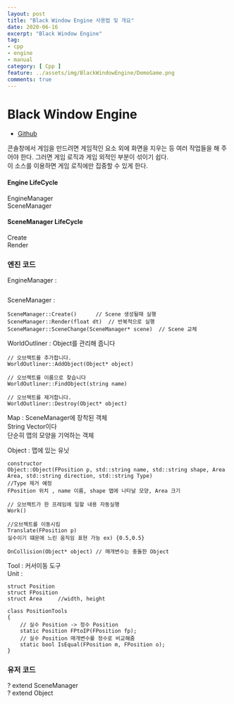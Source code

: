 ```yaml
---
layout: post
title: "Black Window Engine 사용법 및 개요"
date: 2020-06-16
excerpt: "Black Window Engine"
tag:
- cpp
- engine
- manual
category: [ Cpp ]
feature: ../assets/img/BlackWindowEngine/DemoGame.png
comments: true
---
```


# Black Window Engine

- [Github](https://github.com/SHSongs/BlackWindowEngine)

콘솔창에서 게임을 만드려면 게임적인 요소 외에 화면을 지우는 등 여러 작업들을 해 주어야 한다. 그러면 게임 로직과 게임 외적인 부분이 섞이기 쉽다.  
이 소스를 이용하면 게임 로직에만 집중할 수 있게 한다.  

#### Engine LifeCycle
EngineManager  
SceneManager

#### SceneManager LifeCycle
Create  
Render


### 엔진 코드 
EngineManager :
```

```
SceneManager :
```
SceneManager::Create()      // Scene 생성될때 실행
SceneManager::Render(float dt)  // 반복적으로 실행 
SceneManager::SceneChange(SceneManager* scene)  // Scene 교체
```
WorldOutliner : Object를 관리해 줍니다   
```
// 오브젝트를 추가합니다.
WorldOutliner::AddObject(Object* object)

// 오브젝트를 이름으로 찾습니다
WorldOutliner::FindObject(string name) 

// 오브젝트를 제거합니다.
WorldOutliner::Destroy(Object* object)
```

Map : SceneManager에 장착된 객체   
String Vector이다   
단순히 맵의 모양을 기억하는 객체

Object : 맵에 있는 유닛
```
constructor
Object::Object(FPosition p, std::string name, std::string shape, Area Area, std::string direction, std::string Type)       
//Type 제거 예정
FPosition 위치 , name 이름, shape 맵에 나타날 모양, Area 크기

// 오브젝트가 한 프레임에 일할 내용 자동실행
Work()

//오브젝트를 이동시킴
Translate(FPosition p)
실수이기 떄문에 느린 움직임 표현 가능 ex) {0.5,0.5}

OnCollision(Object* object) // 매개변수는 충돌한 Object  
```

Tool : 커서이동 도구  
Unit : 
```
struct Position 
struct FPosition
struct Area     //width, height

class PositionTools
{
    // 실수 Position -> 정수 Position
    static Position FPtoIP(FPosition fp);
    // 실수 Position 매개변수를 정수로 비교해줌
    static bool IsEqual(FPosition m, FPosition o);
}
```

### 유저 코드 
? extend SceneManager  
? extend Object 






<script src="https://utteranc.es/client.js"
        repo="SHSongs/Blog-comments"
        issue-term="pathname"
        theme="github-light"
        crossorigin="anonymous"
        async>
</script>